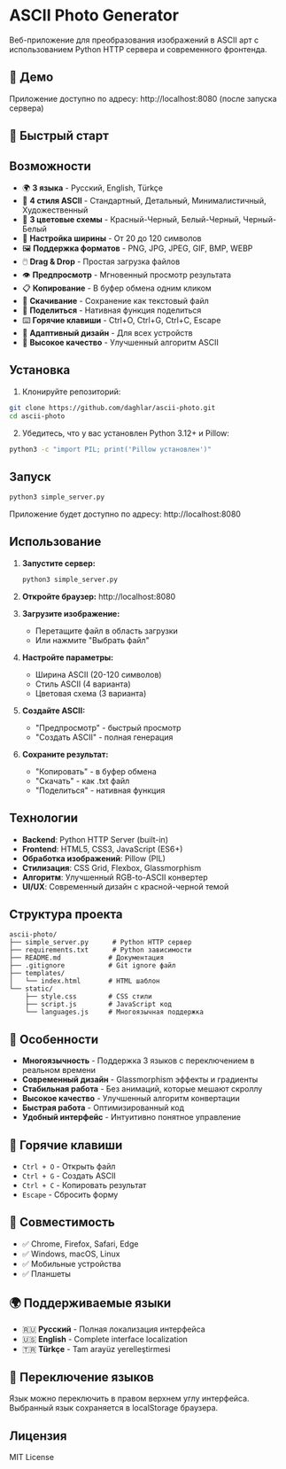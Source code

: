 # ASCII Photo Generator

Веб-приложение для преобразования изображений в ASCII арт с использованием Python HTTP сервера и современного фронтенда.

## 🎨 Демо

Приложение доступно по адресу: http://localhost:8080 (после запуска сервера)

## 🚀 Быстрый старт

## Возможности

- 🌍 **3 языка** - Русский, English, Türkçe
- 🎨 **4 стиля ASCII** - Стандартный, Детальный, Минималистичный, Художественный
- 🌈 **3 цветовые схемы** - Красный-Черный, Белый-Черный, Черный-Белый
- 📏 **Настройка ширины** - От 20 до 120 символов
- 🖼️ **Поддержка форматов** - PNG, JPG, JPEG, GIF, BMP, WEBP
- 🖱️ **Drag & Drop** - Простая загрузка файлов
- 👁️ **Предпросмотр** - Мгновенный просмотр результата
- 📋 **Копирование** - В буфер обмена одним кликом
- 💾 **Скачивание** - Сохранение как текстовый файл
- 🔗 **Поделиться** - Нативная функция поделиться
- ⌨️ **Горячие клавиши** - Ctrl+O, Ctrl+G, Ctrl+C, Escape
- 📱 **Адаптивный дизайн** - Для всех устройств
- 🎯 **Высокое качество** - Улучшенный алгоритм ASCII

## Установка

1. Клонируйте репозиторий:
```bash
git clone https://github.com/daghlar/ascii-photo.git
cd ascii-photo
```

2. Убедитесь, что у вас установлен Python 3.12+ и Pillow:
```bash
python3 -c "import PIL; print('Pillow установлен')"
```

## Запуск

```bash
python3 simple_server.py
```

Приложение будет доступно по адресу: http://localhost:8080

## Использование

1. **Запустите сервер:**
   ```bash
   python3 simple_server.py
   ```

2. **Откройте браузер:** http://localhost:8080

3. **Загрузите изображение:**
   - Перетащите файл в область загрузки
   - Или нажмите "Выбрать файл"

4. **Настройте параметры:**
   - Ширина ASCII (20-120 символов)
   - Стиль ASCII (4 варианта)
   - Цветовая схема (3 варианта)

5. **Создайте ASCII:**
   - "Предпросмотр" - быстрый просмотр
   - "Создать ASCII" - полная генерация

6. **Сохраните результат:**
   - "Копировать" - в буфер обмена
   - "Скачать" - как .txt файл
   - "Поделиться" - нативная функция

## Технологии

- **Backend**: Python HTTP Server (built-in)
- **Frontend**: HTML5, CSS3, JavaScript (ES6+)
- **Обработка изображений**: Pillow (PIL)
- **Стилизация**: CSS Grid, Flexbox, Glassmorphism
- **Алгоритм**: Улучшенный RGB-to-ASCII конвертер
- **UI/UX**: Современный дизайн с красной-черной темой

## Структура проекта

```
ascii-photo/
├── simple_server.py      # Python HTTP сервер
├── requirements.txt      # Python зависимости
├── README.md            # Документация
├── .gitignore           # Git ignore файл
├── templates/
│   └── index.html       # HTML шаблон
└── static/
    ├── style.css        # CSS стили
    ├── script.js        # JavaScript код
    └── languages.js     # Многоязычная поддержка
```

## 🎨 Особенности

- **Многоязычность** - Поддержка 3 языков с переключением в реальном времени
- **Современный дизайн** - Glassmorphism эффекты и градиенты
- **Стабильная работа** - Без анимаций, которые мешают скроллу
- **Высокое качество** - Улучшенный алгоритм конвертации
- **Быстрая работа** - Оптимизированный код
- **Удобный интерфейс** - Интуитивно понятное управление

## 🔧 Горячие клавиши

- `Ctrl + O` - Открыть файл
- `Ctrl + G` - Создать ASCII
- `Ctrl + C` - Копировать результат
- `Escape` - Сбросить форму

## 📱 Совместимость

- ✅ Chrome, Firefox, Safari, Edge
- ✅ Windows, macOS, Linux
- ✅ Мобильные устройства
- ✅ Планшеты

## 🌍 Поддерживаемые языки

- 🇷🇺 **Русский** - Полная локализация интерфейса
- 🇺🇸 **English** - Complete interface localization
- 🇹🇷 **Türkçe** - Tam arayüz yerelleştirmesi

## 🔄 Переключение языков

Язык можно переключить в правом верхнем углу интерфейса. Выбранный язык сохраняется в localStorage браузера.

## Лицензия

MIT License
